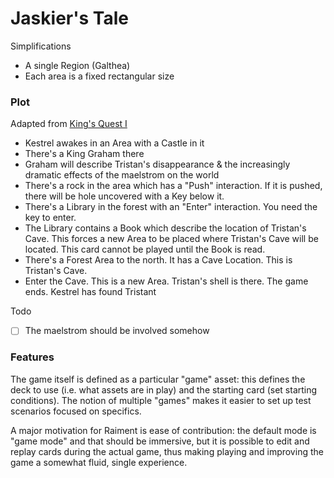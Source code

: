 # Jaskier's Tale

Simplifications

* A single Region (Galthea)
* Each area is a fixed rectangular size


### Plot

Adapted from [King's Quest I](http://gamerwalkthroughs.com/kings-quest-1/)

* Kestrel awakes in an Area with a Castle in it
* There's a King Graham there
* Graham will describe Tristan's disappearance & the increasingly dramatic effects of the maelstrom on the world
* There's a rock in the area which has a "Push" interaction. If it is pushed, there will be hole uncovered with a Key below it.
* There's a Library in the forest with an "Enter" interaction. You need the key to enter.
* The Library contains a Book which describe the location of Tristan's Cave.  This forces a new Area to be placed where Tristan's Cave will be located.  This card cannot be played until the Book is read.
* There's a Forest Area to the north.  It has a Cave Location. This is Tristan's Cave. 
* Enter the Cave. This is a new Area. Tristan's shell is there. The game ends. Kestrel has found Tristant

Todo
* [ ] The maelstrom should be involved somehow


### Features

The game itself is defined as a particular "game" asset: this defines the deck to use (i.e. what assets are in play) and the starting card (set starting conditions). The notion of multiple "games" makes it easier to set up test scenarios focused on specifics.

A major motivation for Raiment is ease of contribution: the default mode is "game mode" and that should be immersive, but it is possible to edit and replay cards during the actual game, thus making playing and improving the game a somewhat fluid, single experience.

